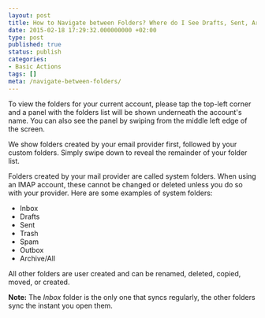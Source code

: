 ```yaml
---
layout: post
title: How to Navigate between Folders? Where do I See Drafts, Sent, Archive & Trash Folders? How to See Folders Other than Inbox?
date: 2015-02-18 17:29:32.000000000 +02:00
type: post
published: true
status: publish
categories:
- Basic Actions
tags: []
meta: /navigate-between-folders/
---
```


To view the folders for your current account, please tap the top-left corner and a panel with the folders list will be shown underneath the account's name. You can also see the panel by swiping from the middle left edge of the screen.</p>
We show folders created by your email provider first, followed by your custom folders. Simply swipe down to reveal the remainder of your folder list.</p>
Folders created by your mail provider are called system folders. When using an IMAP account, these cannot be changed or deleted unless you do so with your provider. Here are some examples of system folders:</p>

* Inbox
* Drafts
* Sent
* Trash
* Spam
* Outbox
* Archive/All

All other folders are user created and can be renamed, deleted, copied, moved, or created.

**Note:** The *Inbox* folder is the only one that syncs regularly, the other folders sync the instant you open them.